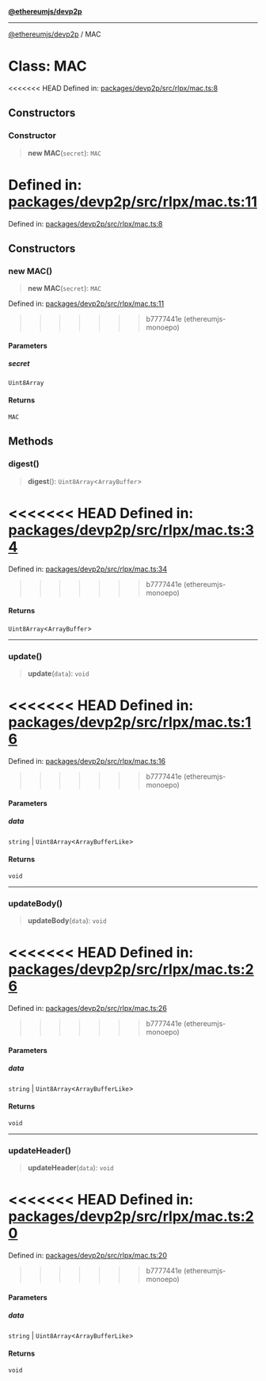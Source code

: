 [**@ethereumjs/devp2p**](../README.md)

***

[@ethereumjs/devp2p](../README.md) / MAC

# Class: MAC

<<<<<<< HEAD
Defined in: [packages/devp2p/src/rlpx/mac.ts:8](https://github.com/ethereumjs/ethereumjs-monorepo/blob/master/packages/devp2p/src/rlpx/mac.ts#L8)

## Constructors

### Constructor

> **new MAC**(`secret`): `MAC`

Defined in: [packages/devp2p/src/rlpx/mac.ts:11](https://github.com/ethereumjs/ethereumjs-monorepo/blob/master/packages/devp2p/src/rlpx/mac.ts#L11)
=======
Defined in: [packages/devp2p/src/rlpx/mac.ts:8](https://github.com/Dargon789/ethereumjs-monorepo/blob/master/packages/devp2p/src/rlpx/mac.ts#L8)

## Constructors

### new MAC()

> **new MAC**(`secret`): `MAC`

Defined in: [packages/devp2p/src/rlpx/mac.ts:11](https://github.com/Dargon789/ethereumjs-monorepo/blob/master/packages/devp2p/src/rlpx/mac.ts#L11)
>>>>>>> b7777441e (ethereumjs-monoepo)

#### Parameters

##### secret

`Uint8Array`

#### Returns

`MAC`

## Methods

### digest()

> **digest**(): `Uint8Array`\<`ArrayBuffer`\>

<<<<<<< HEAD
Defined in: [packages/devp2p/src/rlpx/mac.ts:34](https://github.com/ethereumjs/ethereumjs-monorepo/blob/master/packages/devp2p/src/rlpx/mac.ts#L34)
=======
Defined in: [packages/devp2p/src/rlpx/mac.ts:34](https://github.com/Dargon789/ethereumjs-monorepo/blob/master/packages/devp2p/src/rlpx/mac.ts#L34)
>>>>>>> b7777441e (ethereumjs-monoepo)

#### Returns

`Uint8Array`\<`ArrayBuffer`\>

***

### update()

> **update**(`data`): `void`

<<<<<<< HEAD
Defined in: [packages/devp2p/src/rlpx/mac.ts:16](https://github.com/ethereumjs/ethereumjs-monorepo/blob/master/packages/devp2p/src/rlpx/mac.ts#L16)
=======
Defined in: [packages/devp2p/src/rlpx/mac.ts:16](https://github.com/Dargon789/ethereumjs-monorepo/blob/master/packages/devp2p/src/rlpx/mac.ts#L16)
>>>>>>> b7777441e (ethereumjs-monoepo)

#### Parameters

##### data

`string` | `Uint8Array`\<`ArrayBufferLike`\>

#### Returns

`void`

***

### updateBody()

> **updateBody**(`data`): `void`

<<<<<<< HEAD
Defined in: [packages/devp2p/src/rlpx/mac.ts:26](https://github.com/ethereumjs/ethereumjs-monorepo/blob/master/packages/devp2p/src/rlpx/mac.ts#L26)
=======
Defined in: [packages/devp2p/src/rlpx/mac.ts:26](https://github.com/Dargon789/ethereumjs-monorepo/blob/master/packages/devp2p/src/rlpx/mac.ts#L26)
>>>>>>> b7777441e (ethereumjs-monoepo)

#### Parameters

##### data

`string` | `Uint8Array`\<`ArrayBufferLike`\>

#### Returns

`void`

***

### updateHeader()

> **updateHeader**(`data`): `void`

<<<<<<< HEAD
Defined in: [packages/devp2p/src/rlpx/mac.ts:20](https://github.com/ethereumjs/ethereumjs-monorepo/blob/master/packages/devp2p/src/rlpx/mac.ts#L20)
=======
Defined in: [packages/devp2p/src/rlpx/mac.ts:20](https://github.com/Dargon789/ethereumjs-monorepo/blob/master/packages/devp2p/src/rlpx/mac.ts#L20)
>>>>>>> b7777441e (ethereumjs-monoepo)

#### Parameters

##### data

`string` | `Uint8Array`\<`ArrayBufferLike`\>

#### Returns

`void`
